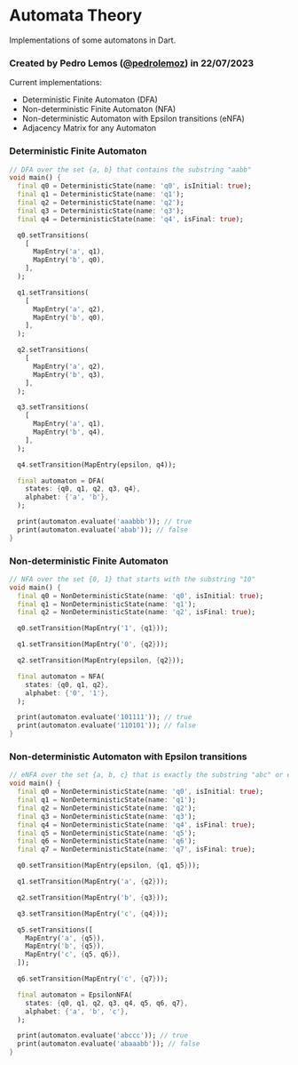 # Automata Theory

Implementations of some automatons in Dart.

### Created by Pedro Lemos ([@pedrolemoz](https://github.com/pedrolemoz)) in 22/07/2023

Current implementations:

- Deterministic Finite Automaton (DFA)
- Non-deterministic Finite Automaton (NFA)
- Non-deterministic Automaton with Epsilon transitions (eNFA)
- Adjacency Matrix for any Automaton

### Deterministic Finite Automaton

```dart
// DFA over the set {a, b} that contains the substring "aabb"
void main() {
  final q0 = DeterministicState(name: 'q0', isInitial: true);
  final q1 = DeterministicState(name: 'q1');
  final q2 = DeterministicState(name: 'q2');
  final q3 = DeterministicState(name: 'q3');
  final q4 = DeterministicState(name: 'q4', isFinal: true);

  q0.setTransitions(
    [
      MapEntry('a', q1),
      MapEntry('b', q0),
    ],
  );

  q1.setTransitions(
    [
      MapEntry('a', q2),
      MapEntry('b', q0),
    ],
  );

  q2.setTransitions(
    [
      MapEntry('a', q2),
      MapEntry('b', q3),
    ],
  );

  q3.setTransitions(
    [
      MapEntry('a', q1),
      MapEntry('b', q4),
    ],
  );

  q4.setTransition(MapEntry(epsilon, q4));

  final automaton = DFA(
    states: {q0, q1, q2, q3, q4},
    alphabet: {'a', 'b'},
  );

  print(automaton.evaluate('aaabbb')); // true
  print(automaton.evaluate('abab')); // false
}
```

### Non-deterministic Finite Automaton

```dart
// NFA over the set {0, 1} that starts with the substring "10"
void main() {
  final q0 = NonDeterministicState(name: 'q0', isInitial: true);
  final q1 = NonDeterministicState(name: 'q1');
  final q2 = NonDeterministicState(name: 'q2', isFinal: true);

  q0.setTransition(MapEntry('1', {q1}));

  q1.setTransition(MapEntry('0', {q2}));

  q2.setTransition(MapEntry(epsilon, {q2}));

  final automaton = NFA(
    states: {q0, q1, q2},
    alphabet: {'0', '1'},
  );

  print(automaton.evaluate('101111')); // true
  print(automaton.evaluate('110101')); // false
}
```

### Non-deterministic Automaton with Epsilon transitions

```dart
// eNFA over the set {a, b, c} that is exactly the substring "abc" or ends with the substring "cc"
void main() {
  final q0 = NonDeterministicState(name: 'q0', isInitial: true);
  final q1 = NonDeterministicState(name: 'q1');
  final q2 = NonDeterministicState(name: 'q2');
  final q3 = NonDeterministicState(name: 'q3');
  final q4 = NonDeterministicState(name: 'q4', isFinal: true);
  final q5 = NonDeterministicState(name: 'q5');
  final q6 = NonDeterministicState(name: 'q6');
  final q7 = NonDeterministicState(name: 'q7', isFinal: true);

  q0.setTransition(MapEntry(epsilon, {q1, q5}));

  q1.setTransition(MapEntry('a', {q2}));

  q2.setTransition(MapEntry('b', {q3}));

  q3.setTransition(MapEntry('c', {q4}));

  q5.setTransitions([
    MapEntry('a', {q5}),
    MapEntry('b', {q5}),
    MapEntry('c', {q5, q6}),
  ]);

  q6.setTransition(MapEntry('c', {q7}));

  final automaton = EpsilonNFA(
    states: {q0, q1, q2, q3, q4, q5, q6, q7},
    alphabet: {'a', 'b', 'c'},
  );

  print(automaton.evaluate('abccc')); // true
  print(automaton.evaluate('abaaabb')); // false
}
```